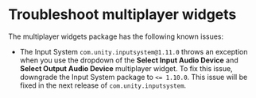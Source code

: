 # Troubleshoot multiplayer widgets

The multiplayer widgets package has the following known issues:

* The Input System `com.unity.inputsystem@1.11.0` throws an exception when you use the dropdown of the **Select Input Audio Device** and **Select Output Audio Device** multiplayer widget. To fix this issue, downgrade the Input System package to `<= 1.10.0`. This issue will be fixed in the next release of `com.unity.inputsystem`.